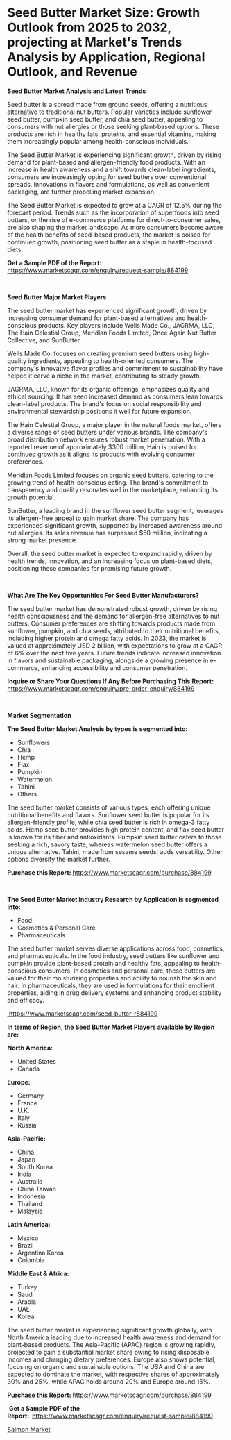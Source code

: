 <p><h1>Seed Butter Market Size: Growth Outlook from 2025 to 2032, projecting at Market's Trends Analysis by Application, Regional Outlook, and Revenue</h1></p><p><strong>Seed Butter Market Analysis and Latest Trends</strong></p>
<p><p>Seed butter is a spread made from ground seeds, offering a nutritious alternative to traditional nut butters. Popular varieties include sunflower seed butter, pumpkin seed butter, and chia seed butter, appealing to consumers with nut allergies or those seeking plant-based options. These products are rich in healthy fats, proteins, and essential vitamins, making them increasingly popular among health-conscious individuals.</p><p>The Seed Butter Market is experiencing significant growth, driven by rising demand for plant-based and allergen-friendly food products. With an increase in health awareness and a shift towards clean-label ingredients, consumers are increasingly opting for seed butters over conventional spreads. Innovations in flavors and formulations, as well as convenient packaging, are further propelling market expansion.</p><p>The Seed Butter Market is expected to grow at a CAGR of 12.5% during the forecast period. Trends such as the incorporation of superfoods into seed butters, or the rise of e-commerce platforms for direct-to-consumer sales, are also shaping the market landscape. As more consumers become aware of the health benefits of seed-based products, the market is poised for continued growth, positioning seed butter as a staple in health-focused diets.</p></p>
<p><strong>Get a Sample PDF of the Report:&nbsp;</strong> <a href="https://www.marketscagr.com/enquiry/request-sample/884199?utm_campaign=2008&utm_medium=2&utm_source=Github&utm_content=ia&utm_term=14022025&utm_id=seed-butter">https://www.marketscagr.com/enquiry/request-sample/884199</a></p>
<p>&nbsp;</p>
<p><strong>Seed Butter Major Market Players</strong></p>
<p><p>The seed butter market has experienced significant growth, driven by increasing consumer demand for plant-based alternatives and health-conscious products. Key players include Wells Made Co., JAGRMA, LLC, The Hain Celestial Group, Meridian Foods Limited, Once Again Nut Butter Collective, and SunButter.</p><p>Wells Made Co. focuses on creating premium seed butters using high-quality ingredients, appealing to health-oriented consumers. The company's innovative flavor profiles and commitment to sustainability have helped it carve a niche in the market, contributing to steady growth.</p><p>JAGRMA, LLC, known for its organic offerings, emphasizes quality and ethical sourcing. It has seen increased demand as consumers lean towards clean-label products. The brand's focus on social responsibility and environmental stewardship positions it well for future expansion.</p><p>The Hain Celestial Group, a major player in the natural foods market, offers a diverse range of seed butters under various brands. The company's broad distribution network ensures robust market penetration. With a reported revenue of approximately $300 million, Hain is poised for continued growth as it aligns its products with evolving consumer preferences.</p><p>Meridian Foods Limited focuses on organic seed butters, catering to the growing trend of health-conscious eating. The brand's commitment to transparency and quality resonates well in the marketplace, enhancing its growth potential.</p><p>SunButter, a leading brand in the sunflower seed butter segment, leverages its allergen-free appeal to gain market share. The company has experienced significant growth, supported by increased awareness around nut allergies. Its sales revenue has surpassed $50 million, indicating a strong market presence.</p><p>Overall, the seed butter market is expected to expand rapidly, driven by health trends, innovation, and an increasing focus on plant-based diets, positioning these companies for promising future growth.</p></p>
<p>&nbsp;</p>
<p><strong>What Are The Key Opportunities For Seed Butter Manufacturers?</strong></p>
<p><p>The seed butter market has demonstrated robust growth, driven by rising health consciousness and the demand for allergen-free alternatives to nut butters. Consumer preferences are shifting towards products made from sunflower, pumpkin, and chia seeds, attributed to their nutritional benefits, including higher protein and omega fatty acids. In 2023, the market is valued at approximately USD 2 billion, with expectations to grow at a CAGR of 6% over the next five years. Future trends indicate increased innovation in flavors and sustainable packaging, alongside a growing presence in e-commerce, enhancing accessibility and consumer penetration.</p></p>
<p><strong>Inquire or Share Your Questions If Any Before Purchasing This Report:</strong> <a href="https://www.marketscagr.com/enquiry/pre-order-enquiry/884199?utm_campaign=2008&utm_medium=2&utm_source=Github&utm_content=ia&utm_term=14022025&utm_id=seed-butter">https://www.marketscagr.com/enquiry/pre-order-enquiry/884199</a></p>
<p>&nbsp;</p>
<p><strong>Market Segmentation</strong></p>
<p><strong>The Seed Butter Market Analysis by types is segmented into:</strong></p>
<p><ul><li>Sunflowers</li><li>Chia</li><li>Hemp</li><li>Flax</li><li>Pumpkin</li><li>Watermelon</li><li>Tahini</li><li>Others</li></ul></p>
<p><p>The seed butter market consists of various types, each offering unique nutritional benefits and flavors. Sunflower seed butter is popular for its allergen-friendly profile, while chia seed butter is rich in omega-3 fatty acids. Hemp seed butter provides high protein content, and flax seed butter is known for its fiber and antioxidants. Pumpkin seed butter caters to those seeking a rich, savory taste, whereas watermelon seed butter offers a unique alternative. Tahini, made from sesame seeds, adds versatility. Other options diversify the market further.</p></p>
<p><strong>Purchase this Report:&nbsp;</strong><a href="https://www.marketscagr.com/purchase/884199?utm_campaign=2008&utm_medium=2&utm_source=Github&utm_content=ia&utm_term=14022025&utm_id=seed-butter">https://www.marketscagr.com/purchase/884199</a></p>
<p>&nbsp;</p>
<p><strong>The Seed Butter Market Industry Research by Application is segmented into:</strong></p>
<p><ul><li>Food</li><li>Cosmetics & Personal Care</li><li>Pharmaceuticals</li></ul></p>
<p><p>The seed butter market serves diverse applications across food, cosmetics, and pharmaceuticals. In the food industry, seed butters like sunflower and pumpkin provide plant-based protein and healthy fats, appealing to health-conscious consumers. In cosmetics and personal care, these butters are valued for their moisturizing properties and ability to nourish the skin and hair. In pharmaceuticals, they are used in formulations for their emollient properties, aiding in drug delivery systems and enhancing product stability and efficacy.</p></p>
<p><a href="https://www.marketscagr.com/seed-butter-r884199?utm_campaign=2008&utm_medium=2&utm_source=Github&utm_content=ia&utm_term=14022025&utm_id=seed-butter">&nbsp;https://www.marketscagr.com/seed-butter-r884199</a></p>
<p><strong>In terms of Region, the Seed Butter Market Players available by Region are:</strong></p>
<p>
    <p> <strong> North America: </strong>
        <ul>
            <li>United States</li>
            <li>Canada</li>
        </ul>
        </p> 
    <p> <strong> Europe: </strong>
        <ul>
            <li>Germany</li>
            <li>France</li>
            <li>U.K.</li>
            <li>Italy</li>
            <li>Russia</li>
        </ul>
        </p> 
    <p> <strong> Asia-Pacific: </strong>
        <ul>
            <li>China</li>
            <li>Japan</li>
            <li>South Korea</li>
            <li>India</li>
            <li>Australia</li>
            <li>China Taiwan</li>
            <li>Indonesia</li>
            <li>Thailand</li>
            <li>Malaysia</li>
        </ul>
        </p> 
    <p> <strong> Latin America: </strong>
        <ul>
            <li>Mexico</li>
            <li>Brazil</li>
            <li>Argentina Korea</li>
            <li>Colombia</li>
        </ul>
        </p> 
    <p> <strong> Middle East & Africa: </strong>
        <ul>
            <li>Turkey</li>
            <li>Saudi</li>
            <li>Arabia</li>
            <li>UAE</li>
            <li>Korea</li>
        </ul>
    </p>
    </p>
<p><p>The seed butter market is experiencing significant growth globally, with North America leading due to increased health awareness and demand for plant-based products. The Asia-Pacific (APAC) region is growing rapidly, projected to gain a substantial market share owing to rising disposable incomes and changing dietary preferences. Europe also shows potential, focusing on organic and sustainable options. The USA and China are expected to dominate the market, with respective shares of approximately 30% and 25%, while APAC holds around 20% and Europe around 15%.</p></p>
<p><strong>Purchase this Report: </strong><a href="https://www.marketscagr.com/purchase/884199?utm_campaign=2008&utm_medium=2&utm_source=Github&utm_content=ia&utm_term=14022025&utm_id=seed-butter">https://www.marketscagr.com/purchase/884199</a></p>
<p>&nbsp;<strong>Get a Sample PDF of the Report:&nbsp;&nbsp;</strong><a href="https://www.marketscagr.com/enquiry/request-sample/884199?utm_campaign=2008&utm_medium=2&utm_source=Github&utm_content=ia&utm_term=14022025&utm_id=seed-butter">https://www.marketscagr.com/enquiry/request-sample/884199</a></p>
<p><strong></strong></p>
<p><p><a href="https://github.com/wileonie19657/Market-Research-Report-List-1/blob/main/salmon-market.md?utm_campaign=2008&utm_medium=2&utm_source=Github&utm_content=ia&utm_term=14022025&utm_id=seed-butter">Salmon Market</a></p></p>